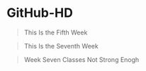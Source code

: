 # GitHub-HD

>This Is the Fifth Week

>This Is the Seventh Week

>Week Seven Classes Not Strong Enogh
